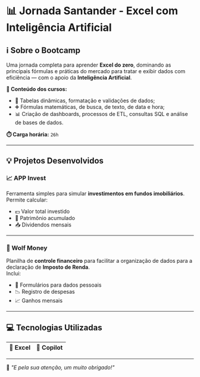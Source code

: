 # 📊 Jornada Santander - Excel com Inteligência Artificial

## ℹ️ Sobre o Bootcamp

Uma jornada completa para aprender **Excel do zero**, dominando as principais fórmulas e práticas do mercado para tratar e exibir dados com eficiência — com o apoio da **Inteligência Artificial**.

**🧠 Conteúdo dos cursos:**
- 🔄 Tabelas dinâmicas, formatação e validações de dados;
- ➕ Fórmulas matemáticas, de busca, de texto, de data e hora;
- 📊 Criação de dashboards, processos de ETL, consultas SQL e análise de bases de dados.

**⏱️ Carga horária:** `26h`

---

## 💡 Projetos Desenvolvidos

### 📈 APP Invest

Ferramenta simples para simular **investimentos em fundos imobiliários**.  
Permite calcular:
- 💵 Valor total investido
- 🏦 Patrimônio acumulado
- 📥 Dividendos mensais

---

### 🐺 Wolf Money

Planilha de **controle financeiro** para facilitar a organização de dados para a declaração de **Imposto de Renda**.  
Inclui:
- 🧾 Formulários para dados pessoais
- 📉 Registro de despesas
- 📈 Ganhos mensais

---

## 💻 Tecnologias Utilizadas

| 🧩 Excel | 🤖 Copilot |
|:--------:|:----------:|

---

🚀 _"E pela sua atenção, um muito obrigado!"_
